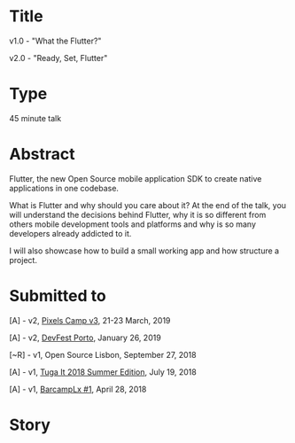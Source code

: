 # Title

v1.0 - "What the Flutter?"

v2.0 - "Ready, Set, Flutter"

# Type

45 minute talk

# Abstract
Flutter, the new Open Source mobile application SDK to create native applications in one codebase.

What is Flutter and why should you care about it? At the end of the talk, you will understand the decisions behind Flutter, why it is so different from others mobile development tools and platforms and why is so many developers already addicted to it.

I will also showcase how to build a small working app and how structure a project.


# Submitted to

[A] - v2, [Pixels Camp v3](https://pixels.camp/), 21-23 March, 2019

[A] - v2, [DevFest Porto](https://devfest.gdgporto.xyz/), January 26, 2019

[~R] - v1, Open Source Lisbon, September 27, 2018

[A] - v1, [Tuga It 2018 Summer Edition](http://tugait.pt/), July 19, 2018

[A] - v1, [BarcampLx #1](https://www.meetup.com/BarcampLx/events/248955131/), April 28, 2018

# Story
